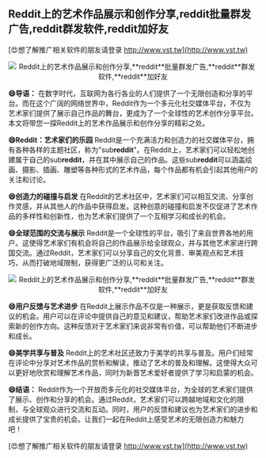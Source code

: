 ## **Reddit上的艺术作品展示和创作分享,**reddit**批量群发广告,**reddit**群发软件,**reddit**加好友**

[😍想了解推广相关软件的朋友请登录 http://www.vst.tw](http://www.vst.tw)

 <center><img src="https://vst.tw/MP4/tuiguang/png/3.png" alt="Reddit上的艺术作品展示和创作分享,**reddit**批量群发广告,**reddit**群发软件,**reddit**加好友"></center>

**😄导语：**
在数字时代，互联网为各行各业的人们提供了一个无限创造和分享的平台。而在这个广阔的网络世界中，Reddit作为一个多元化社交媒体平台，不仅为艺术家们提供了展示自己作品的舞台，更成为了一个全球性的艺术创作分享平台。本文将带您一探Reddit上的艺术作品展示和创作分享的精彩之处。

**😄Reddit：艺术家们的乐园**
Reddit是一个充满活力和创造力的社交媒体平台，拥有各种各样的主题社区，称为"sub**reddit**"。在Reddit上，艺术家们可以轻松地创建属于自己的sub**reddit**，并在其中展示自己的作品。这些sub**reddit**可以涵盖绘画、摄影、插画、雕塑等各种形式的艺术作品，每个作品都有机会引起其他用户的关注和讨论。

**😄创造力的碰撞与启发**
在Reddit的艺术社区中，艺术家们可以相互交流、分享创作灵感，并从其他人的作品中获得启发。这种创意的碰撞和启发不仅促进了艺术作品的多样性和创新性，也为艺术家们提供了一个互相学习和成长的机会。

**😄全球范围的交流与展示**
Reddit是一个全球性的平台，吸引了来自世界各地的用户。这使得艺术家们有机会将自己的作品展示给全球观众，并与其他艺术家进行跨国交流。通过Reddit，艺术家们可以分享自己的文化背景、审美观点和艺术技巧，从而打破地域限制，获得更广泛的认可和关注。

 <center><img src="https://vst.tw/MP4/tuiguang/png/1.png" alt="Reddit上的艺术作品展示和创作分享,**reddit**批量群发广告,**reddit**群发软件,**reddit**加好友"></center>

**😄用户反馈与艺术进步**
在Reddit上展示作品不仅是一种展示，更是获取反馈和建议的机会。用户可以在评论中提供自己的意见和建议，帮助艺术家们改进作品或探索新的创作方向。这种反馈对于艺术家们来说非常有价值，可以帮助他们不断进步和成长。

**😄美学共享与普及**
Reddit上的艺术社区还致力于美学的共享与普及。用户们经常在评论中分享对艺术作品的赏析和解读，推动了艺术的普及和理解。这使得大众可以更好地欣赏和理解艺术作品，同时为新晋艺术爱好者提供了学习和启蒙的机会。

**😄结语：**
Reddit作为一个开放而多元化的社交媒体平台，为全球的艺术家们提供了展示、创作和分享的机会。通过Reddit，艺术家们可以跨越地域和文化的限制，与全球观众进行交流和互动。同时，用户的反馈和建议也为艺术家们的进步和成长提供了宝贵的机会。让我们一起在Reddit上感受艺术的无限创造力和魅力吧！

[😍想了解推广相关软件的朋友请登录 http://www.vst.tw](http://www.vst.tw)



